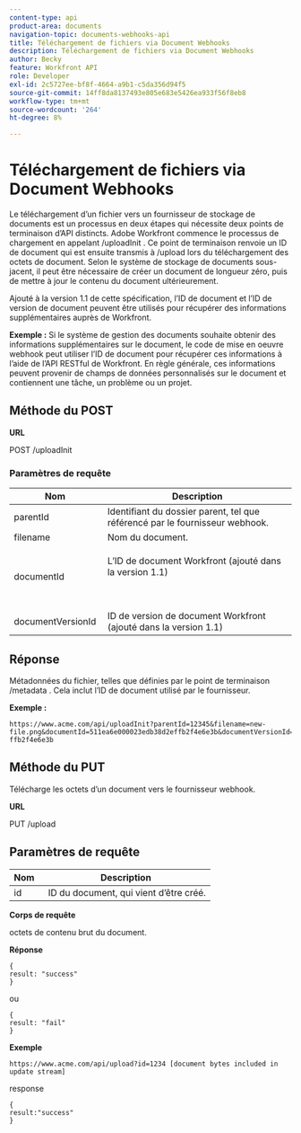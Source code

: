 ```yaml
---
content-type: api
product-area: documents
navigation-topic: documents-webhooks-api
title: Téléchargement de fichiers via Document Webhooks
description: Téléchargement de fichiers via Document Webhooks
author: Becky
feature: Workfront API
role: Developer
exl-id: 2c5727ee-bf8f-4664-a9b1-c5da356d94f5
source-git-commit: 14ff8da8137493e805e683e5426ea933f56f8eb8
workflow-type: tm+mt
source-wordcount: '264'
ht-degree: 8%

---
```



# Téléchargement de fichiers via Document Webhooks

Le téléchargement d’un fichier vers un fournisseur de stockage de documents est un processus en deux étapes qui nécessite deux points de terminaison d’API distincts. Adobe Workfront commence le processus de chargement en appelant /uploadInit . Ce point de terminaison renvoie un ID de document qui est ensuite transmis à /upload lors du téléchargement des octets de document. Selon le système de stockage de documents sous-jacent, il peut être nécessaire de créer un document de longueur zéro, puis de mettre à jour le contenu du document ultérieurement.

Ajouté à la version 1.1 de cette spécification, l’ID de document et l’ID de version de document peuvent être utilisés pour récupérer des informations supplémentaires auprès de Workfront.

**Exemple :** Si le système de gestion des documents souhaite obtenir des informations supplémentaires sur le document, le code de mise en oeuvre webhook peut utiliser l’ID de document pour récupérer ces informations à l’aide de l’API RESTful de Workfront. En règle générale, ces informations peuvent provenir de champs de données personnalisés sur le document et contiennent une tâche, un problème ou un projet.

## Méthode du POST

**URL**

POST /uploadInit

### Paramètres de requête

<table style="table-layout:auto"> 
 <col> 
 <col> 
 <thead> 
  <tr> 
   <th>Nom </th> 
   <th>Description</th> 
  </tr> 
 </thead> 
 <tbody> 
  <tr> 
   <td>parentId </td> 
   <td>Identifiant du dossier parent, tel que référencé par le fournisseur webhook.</td> 
  </tr> 
  <tr> 
   <td>filename </td> 
   <td>Nom du document.</td> 
  </tr> 
  <tr> 
   <td>documentId</td> 
   <td> <p>L’ID de document Workfront (ajouté dans la version 1.1)</p> <p> </p> </td> 
  </tr> 
  <tr> 
   <td>documentVersionId </td> 
   <td>ID de version de document Workfront (ajouté dans la version 1.1) </td> 
  </tr> 
 </tbody> 
</table>

## Réponse

Métadonnées du fichier, telles que définies par le point de terminaison /metadata . Cela inclut l’ID de document utilisé par le fournisseur.

**Exemple :**

```
https://www.acme.com/api/uploadInit?parentId=12345&filename=new-file.png&documentId=511ea6e000023edb38d2effb2f4e6e3b&documentVersionId=511ea6e000023edb38d2e ffb2f4e6e3b
```

## Méthode du PUT

Télécharge les octets d’un document vers le fournisseur webhook.

**URL**

PUT /upload

## Paramètres de requête

| Nom  | Description |
|---|---|
| id  |  ID du document, qui vient d’être créé. |


**Corps de requête**

octets de contenu brut du document.

**Réponse**

```
{
result: "success"
}
```

ou

```
{
result: "fail"
}
```

**Exemple**

`https://www.acme.com/api/upload?id=1234 [document bytes included in update stream]`

response

```
{
result:"success"
}
```
